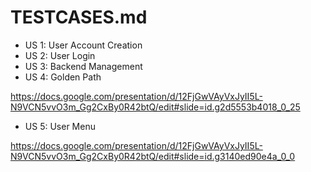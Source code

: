 # TESTCASES.md
* <link> US 1: User Account Creation
* <link> US 2: User Login
* <link> US 3: Backend Management
* <link> US 4: Golden Path
https://docs.google.com/presentation/d/12FjGwVAyVxJyII5L-N9VCN5vvO3m_Gg2CxBy0R42btQ/edit#slide=id.g2d5553b4018_0_25
* <link> US 5: User Menu
https://docs.google.com/presentation/d/12FjGwVAyVxJyII5L-N9VCN5vvO3m_Gg2CxBy0R42btQ/edit#slide=id.g3140ed90e4a_0_0
